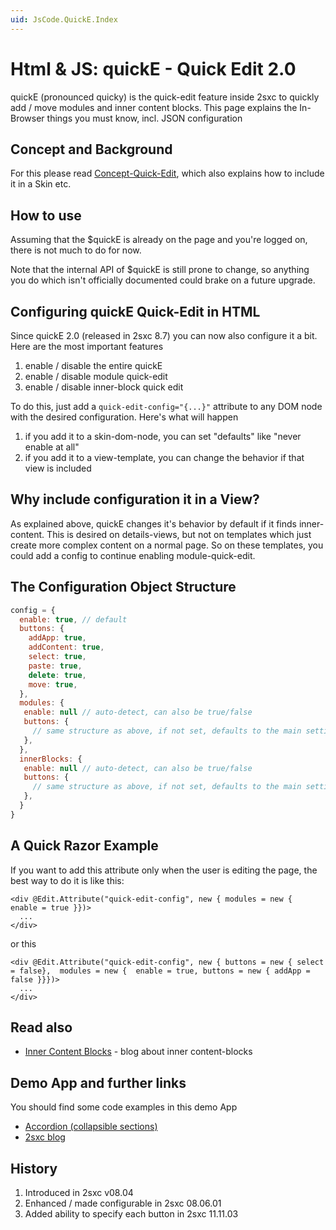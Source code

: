```yaml
---
uid: JsCode.QuickE.Index
---
```

# Html & JS: quickE - Quick Edit 2.0

quickE (pronounced quicky) is the quick-edit feature inside 2sxc to quickly add / move modules and inner content blocks.
This page explains the In-Browser things you must know, incl. JSON configuration

## Concept and Background
For this please read [Concept-Quick-Edit](xref:Specs.Cms.QuickE), which also explains how to include it in a Skin etc.

## How to use
Assuming that the $quickE is already on the page and you're logged on, there is not much to do for now. 

Note that the internal API of $quickE is still prone to change, so anything you do which isn't officially documented could brake on a future upgrade. 

## Configuring quickE Quick-Edit in HTML
Since quickE 2.0 (released in 2sxc 8.7) you can now also configure it a bit. Here are the most important features

1. enable / disable the entire quickE
1. enable / disable module quick-edit
1. enable / disable inner-block quick edit

To do this, just add a `quick-edit-config="{...}"` attribute to any DOM node with the desired configuration. Here's what will happen

1. if you add it to a skin-dom-node, you can set "defaults" like "never enable at all"
1. if you add it to a view-template, you can change the behavior if that view is included

## Why include configuration it in a View?
As explained above, quickE changes it's behavior by default if it finds inner-content. This is desired on details-views, but not on templates which just create more complex content on a normal page. So on these templates, you could add a config to continue enabling module-quick-edit.

## The Configuration Object Structure
```JavaScript
config = {
  enable: true, // default
  buttons: {
    addApp: true,
    addContent: true,
    select: true,
    paste: true,
    delete: true,
    move: true,
  },
  modules: {
   enable: null // auto-detect, can also be true/false
   buttons: {
     // same structure as above, if not set, defaults to the main settings
   },
  },
  innerBlocks: {
   enable: null // auto-detect, can also be true/false
   buttons: {
     // same structure as above, if not set, defaults to the main settings
   },
  }
}
```

## A Quick Razor Example
If you want to add this attribute only when the user is editing the page, the best way to do it is like this:
```razor
<div @Edit.Attribute("quick-edit-config", new { modules = new {  enable = true }})>
  ...
</div>
```

or this

```razor
<div @Edit.Attribute("quick-edit-config", new { buttons = new { select = false},  modules = new {  enable = true, buttons = new { addApp = false }}})>
  ...
</div>
```

## Read also
* [Inner Content Blocks](http://2sxc.org/en/blog/post/designing-articles-with-inner-content-blocks-new-in-8-4-like-modules-inside-modules) - blog about inner content-blocks

## Demo App and further links
You should find some code examples in this demo App
* [Accordion (collapsible sections)](https://github.com/2sic/app-accordion-bootstrap3)
* [2sxc blog](xref:App.Blog)

## History
1. Introduced in 2sxc v08.04
1. Enhanced / made configurable in 2sxc 08.06.01
1. Added ability to specify each button in 2sxc 11.11.03